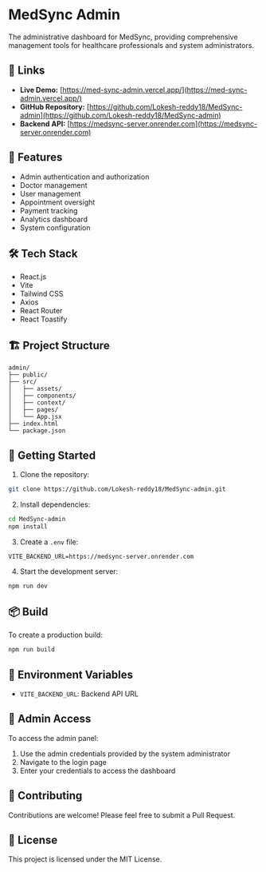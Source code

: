 # MedSync Admin 

The administrative dashboard for MedSync, providing comprehensive management tools for healthcare professionals and system administrators.

## 🔗 Links

- **Live Demo:** [https://med-sync-admin.vercel.app/](https://med-sync-admin.vercel.app/)
- **GitHub Repository:** [https://github.com/Lokesh-reddy18/MedSync-admin](https://github.com/Lokesh-reddy18/MedSync-admin)
- **Backend API:** [https://medsync-server.onrender.com](https://medsync-server.onrender.com)

## 🚀 Features

- Admin authentication and authorization
- Doctor management
- User management
- Appointment oversight
- Payment tracking
- Analytics dashboard
- System configuration

## 🛠️ Tech Stack

- React.js
- Vite
- Tailwind CSS
- Axios
- React Router
- React Toastify

## 🏗️ Project Structure

```
admin/
├── public/
├── src/
│   ├── assets/
│   ├── components/
│   ├── context/
│   ├── pages/
│   └── App.jsx
├── index.html
└── package.json
```

## 🚀 Getting Started

1. Clone the repository:
```bash
git clone https://github.com/Lokesh-reddy18/MedSync-admin.git
```

2. Install dependencies:
```bash
cd MedSync-admin
npm install
```

3. Create a `.env` file:
```
VITE_BACKEND_URL=https://medsync-server.onrender.com
```

4. Start the development server:
```bash
npm run dev
```

## 📦 Build

To create a production build:
```bash
npm run build
```

## 🔧 Environment Variables

- `VITE_BACKEND_URL`: Backend API URL

## 🔐 Admin Access

To access the admin panel:
1. Use the admin credentials provided by the system administrator
2. Navigate to the login page
3. Enter your credentials to access the dashboard

## 🤝 Contributing

Contributions are welcome! Please feel free to submit a Pull Request.

## 📝 License

This project is licensed under the MIT License.
